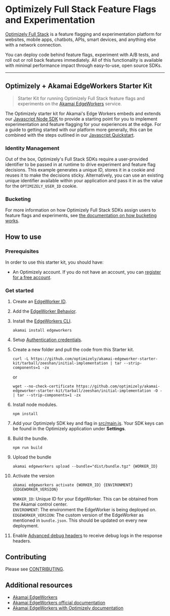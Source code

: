 # Optimizely Full Stack Feature Flags and Experimentation

[Optimizely Full Stack](https://docs.developers.optimizely.com/experimentation/v4.0.0-full-stack/docs) is a feature flagging and experimentation platform for websites, mobile apps, chatbots, APIs, smart devices, and anything else with a network connection.

You can deploy code behind feature flags, experiment with A/B tests, and roll out or roll back features immediately. All of this functionality is available with minimal performance impact through easy-to-use, open source SDKs.

--- 

## Optimizely + Akamai EdgeWorkers Starter Kit

> Starter Kit for running Optimizely Full Stack feature flags and experiments on the [Akamai EdgeWorkers](https://developer.akamai.com/akamai-edgeworkers-overview) service.

The Optimizely starter kit for Akamai's Edge Workers embeds and extends our [Javascript Node SDK](https://docs.developers.optimizely.com/experimentation/v4.0.0-full-stack/docs/javascript-node-sdk) to provide a starting point for you to implement experimentation and feature flagging for your experiences at the edge. For a guide to getting started with our platform more generally, this can be combined with the steps outlined in our [Javascript Quickstart](https://docs.developers.optimizely.com/experimentation/v4.0.0-full-stack/docs/javascript-node-quickstart).

### Identity Management
Out of the box, Optimizely's Full Stack SDKs require a user-provided identifier to be passed in at runtime to drive experiment and feature flag decisions. This example generates a unique ID, stores it in a cookie and reuses it to make the decisions sticky. Alternatively, you can use an existing unique identifier available within your application and pass it in as the value for the `OPTIMIZELY_USER_ID` cookie.

### Bucketing
For more information on how Optimizely Full Stack SDKs assign users to feature flags and experiments, see [the documentation on how bucketing works](https://docs.developers.optimizely.com/experimentation/v4.0.0-full-stack/docs/how-bucketing-works). 


## How to use

### Prerequisites
In order to use this starter kit, you should have:

- An Optimizely account. If you do not have an account, you can [register for a free account](https://www.optimizely.com/products/intelligence/full-stack-experimentation/).

### Get started
1. Create an [EdgeWorker ID](https://techdocs.akamai.com/edgeworkers/docs/create-an-edgeworker-id-1).

2. Add the [EdgeWorker Behavior](https://techdocs.akamai.com/edgeworkers/docs/add-the-edgeworker-behavior-1).

3. Install the [EdgeWorkers CLI](https://techdocs.akamai.com/edgeworkers/docs/akamai-cli#edgeworkers-cli).
    ```
    akamai install edgeworkers
    ```

4. Setup [Authentication credentials](https://techdocs.akamai.com/developer/docs/set-up-authentication-credentials).

5. Create a new folder and pull the code from this Starter kit.

    ```
    curl -L https://github.com/optimizely/akamai-edgeworker-starter-kit/tarball/zeeshan/initial-implementation | tar --strip-components=1 -zx
    ```

    or

    ```
    wget --no-check-certificate https://github.com/optimizely/akamai-edgeworker-starter-kit/tarball/zeeshan/initial-implementation -O - | tar --strip-components=1 -zx
    ```

6. Install node modules.
  
    ```
    npm install
    ```

7. Add your Optimizely SDK key and flag in [src/main.js](src/main.js). Your SDK keys can be found in the Optimizely application under **Settings**.

8. Build the bundle.
  
    ```
    npm run build
    ```

9. Upload the bundle

    ```
    akamai edgeworkers upload --bundle="dist/bundle.tgz" {WORKER_ID}
    ```

10. Activate the version
    
    ```
    akamai edgeworkers activate {WORKER_ID} {ENVIRONMENT} {EDGEWORKER_VERSION}
    ```

    `WORKER_ID`: Unique ID for your EdgeWorker. This can be obtained from the Akamai control center.  
    `ENVIRONMENT`: The environment the EdgeWorker is being deployed on.  
    `EDGEWORKER_VERSION`: The custom version of the EdgeWorker as mentioned in `bundle.json`. This should be updated on every new deployment.  

11. Enable [Advanced debug headers](https://techdocs.akamai.com/edgeworkers/docs/enable-enhanced-debug-headers) to receive debug logs in the response headers.

## Contributing

Please see [CONTRIBUTING](CONTRIBUTING.md).

## Additional resources

- [Akamai EdgeWorkers](https://developer.akamai.com/akamai-edgeworkers-overview)
- [Akamai EdgeWorkers official documentation](https://techdocs.akamai.com/edgeworkers/docs/welcome-to-edgeworkers)
- [Akamai EdgeWorkers with Optimizely documentation](https://docs.developers.optimizely.com/experimentation/v4.0.0-full-stack/docs/akamai)
